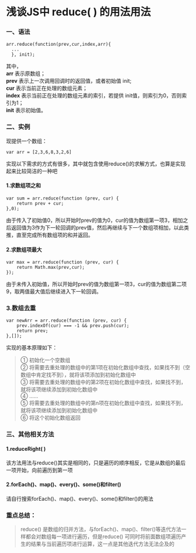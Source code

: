 # 浅谈JS中 reduce( ) 的用法用法
### 一、语法
```
arr.reduce(function(prev,cur,index,arr){  
  ...  
  }, init);
```


其中，  
**arr** 表示原数组；  
**prev** 表示上一次调用回调时的返回值，或者初始值 init;  
**cur** 表示当前正在处理的数组元素；  
**index** 表示当前正在处理的数组元素的索引，若提供 init值，则索引为0，否则索引为1；  
**init** 表示初始值。

### 二、实例

现提供一个数组：  
```
var arr = [2,3,6,8,3,2,6]
```

实现以下需求的方式有很多，其中就包含使用reduce()的求解方式，也算是实现起来比较简洁的一种吧

#### 1.求数组项之和

```
var sum = arr.reduce(function (prev, cur) {  
    return prev + cur;  
},0);
```

由于传入了初始值0，所以开始时prev的值为0，cur的值为数组第一项3，相加之后返回值为3作为下一轮回调的prev值，然后再继续与下一个数组项相加，以此类推，直至完成所有数组项的和并返回。

#### 2.求数组项最大

```
var max = arr.reduce(function (prev, cur) {  
    return Math.max(prev,cur);  
});
```

由于未传入初始值，所以开始时prev的值为数组第一项3，cur的值为数组第二项9，取两值最大值后继续进入下一轮回调。

### 3.数组去重

```
var newArr = arr.reduce(function (prev, cur) {  
    prev.indexOf(cur) === -1 && prev.push(cur);  
    return prev;  
},[]);
```

实现的基本原理如下：

>① 初始化一个空数组  
② 将需要去重处理的数组中的第1项在初始化数组中查找，如果找不到（空数组中肯定找不到），就将该项添加到初始化数组中  
③ 将需要去重处理的数组中的第2项在初始化数组中查找，如果找不到，就将该项继续添加到初始化数组中  
④ ……  
⑤ 将需要去重处理的数组中的第n项在初始化数组中查找，如果找不到，就将该项继续添加到初始化数组中  
⑥ 将这个初始化数组返回

### 三、其他相关方法

#### 1.reduceRight( )

该方法用法与reduce()其实是相同的，只是遍历的顺序相反，它是从数组的最后一项开始，向前遍历到第一项

#### 2.forEach()、map()、every()、some()和filter()

请自行搜索forEach()、map()、every()、some()和filter()的用法

### 重点总结：
>reduce() 是数组的归并方法，与forEach()、map()、filter()等迭代方法一样都会对数组每一项进行遍历，但是reduce() 可同时将前面数组项遍历产生的结果与当前遍历项进行运算，这一点是其他迭代方法无法企及的




